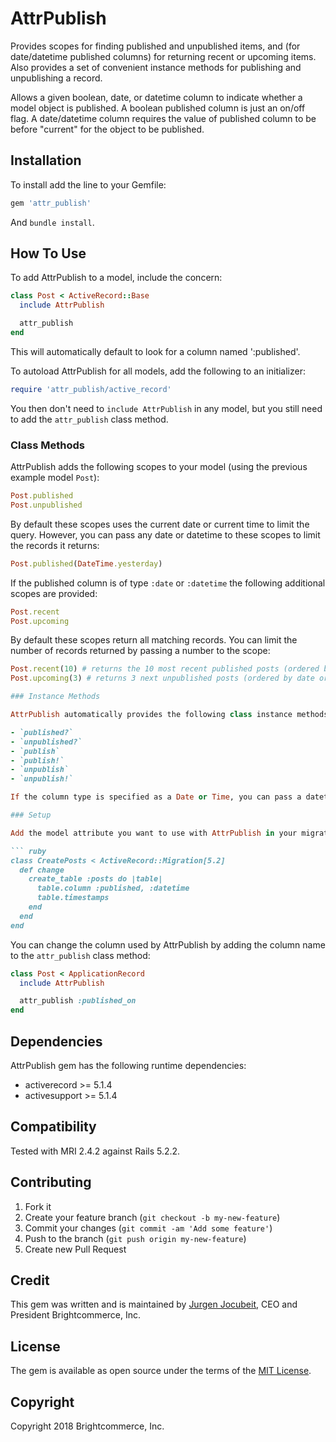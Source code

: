 # AttrPublish

Provides scopes for finding published and unpublished items, and (for date/datetime published columns) for returning recent or upcoming items. Also provides a set of convenient instance methods for publishing and unpublishing a record.

Allows a given boolean, date, or datetime column to indicate whether a model object is published. A boolean published column is just an on/off flag. A date/datetime column requires the value of published column to be before "current" for the object to be published.

## Installation

To install add the line to your Gemfile:

``` ruby
gem 'attr_publish'
```

And `bundle install`.

## How To Use

To add AttrPublish to a model, include the concern:

``` ruby
class Post < ActiveRecord::Base
  include AttrPublish

  attr_publish
end
```

This will automatically default to look for a column named ':published'.

To autoload AttrPublish for all models, add the following to an initializer:

``` ruby
require 'attr_publish/active_record'
```

You then don't need to `include AttrPublish` in any model, but you still need to add the `attr_publish` class method.

### Class Methods

AttrPublish adds the following scopes to your model (using the previous example model `Post`):

``` ruby
Post.published
Post.unpublished
```

By default these scopes uses the current date or current time to limit the query. However, you can pass any date or datetime to these scopes to limit the records it returns:

``` ruby
Post.published(DateTime.yesterday)
```

If the published column is of type `:date` or `:datetime` the following additional scopes are provided:

``` ruby
Post.recent
Post.upcoming
```

By default these scopes return all matching records. You can limit the number of records returned by passing a number to the scope:

``` ruby
Post.recent(10) # returns the 10 most recent published posts (ordered by date or datetime)
Post.upcoming(3) # returns 3 next unpublished posts (ordered by date or datetime)

### Instance Methods

AttrPublish automatically provides the following class instance methods:

- `published?`
- `unpublished?`
- `publish`
- `publish!`
- `unpublish`
- `unpublish!`

If the column type is specified as a Date or Time, you can pass a datetime parameter to the `publish` and `publish!` instance methods. `publish` and `unpublish` methods will change the instance's publish value, but won't save the object. Using the `publish!` and `unpublish!` bang methods will call save (commit) after changing the value.

### Setup

Add the model attribute you want to use with AttrPublish in your migration:

``` ruby
class CreatePosts < ActiveRecord::Migration[5.2]
  def change
    create_table :posts do |table|
      table.column :published, :datetime
      table.timestamps
    end
  end
end
```

You can change the column used by AttrPublish by adding the column name to the `attr_publish` class method:

``` ruby
class Post < ApplicationRecord
  include AttrPublish

  attr_publish :published_on
end
```

## Dependencies

AttrPublish gem has the following runtime dependencies:
- activerecord >= 5.1.4
- activesupport >= 5.1.4

## Compatibility

Tested with MRI 2.4.2 against Rails 5.2.2.

## Contributing

1. Fork it
2. Create your feature branch (`git checkout -b my-new-feature`)
3. Commit your changes (`git commit -am 'Add some feature'`)
4. Push to the branch (`git push origin my-new-feature`)
5. Create new Pull Request

## Credit

This gem was written and is maintained by [Jurgen Jocubeit](https://github.com/JurgenJocubeit), CEO and President Brightcommerce, Inc.

## License

The gem is available as open source under the terms of the [MIT License](http://opensource.org/licenses/MIT).

## Copyright

Copyright 2018 Brightcommerce, Inc.
